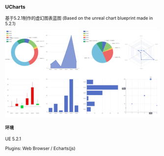 ### UCharts

基于5.2.1制作的虚幻图表蓝图 (Based on the unreal chart blueprint made in 5.2.1)

![Task](task.png)

#### 环境

UE 5.2.1

Plugins:  Web Browser / Echarts(js)